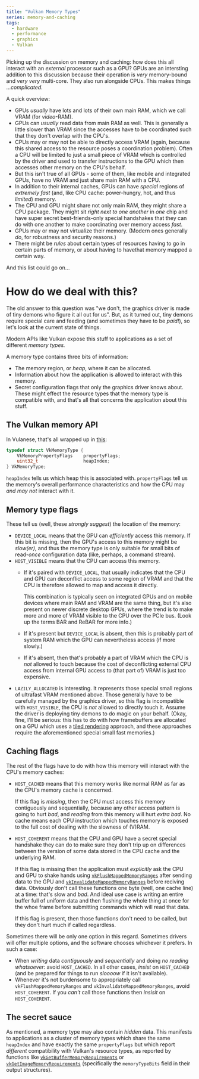 ```yaml
---
title: "Vulkan Memory Types"
series: memory-and-caching
tags:
  - hardware
  - performance
  - graphics
  - Vulkan
---
```


Picking up the discussion on memory and caching: how does this all interact with an _external_ processor such as a GPU? GPUs are an intersting addition to this discussion because their operation is _very_ memory-bound and _very very_ multi-core. They also run alongside CPUs. This makes things ..._complicated_.

A quick overview:

* GPUs _usually_ have lots and lots of their own main RAM, which we call VRAM (for _video_-RAM).
* GPUs can _usually_ read data from main RAM as well. This is generally a little slower than VRAM since the accesses have to be coordinated such that they don't overlap with the CPU's.
* CPUs may or may not be able to directly access VRAM (again, because this shared access to the resource poses a coordination problem). Often a CPU will be limited to just a small piece of VRAM which is controlled by the driver and used to transfer instructions to the GPU which then accesses other memory on the CPU's behalf.
* But this isn't true of all GPUs - some of them, like mobile and integrated GPUs, have no VRAM and just share main RAM with a CPU.
* In addition to their internal caches, GPUs can have _special_ regions of _extremely fast_ (and, like CPU cache: power-hungry, hot, and thus _limited_) memory.
* The CPU and GPU might share not only main RAM, they might share a CPU package. They might sit _right next to one another_ in _one_ chip and have super secret best-friends-only special handshakes that they can do with one another to make coordinating over memory access _fast_.
* GPUs may or may not virtualize their memory. (Modern ones generally _do_, for robustness and security reasons.)
* There might be _rules_ about certain types of resources having to go in certain parts of memory, or about having to havethat memory mapped a certain way.

And this list could go on...

# How do we deal with this?

The old answer to this question was "we don't, the graphics driver is made of tiny demons who figure it all out for us". But, as it turned out, tiny demons require special care and feeding (and sometimes they have to be _paid!_), so let's look at the current state of things.

Modern APIs like Vulkan expose this stuff to applications as a set of different _memory types._

A memory type contains three bits of information:

* The memory region, or _heap_, where it can be allocated.
* Information about how the application is allowed to interact with this memory.
* Secret configuration flags that only the graphics driver knows about. These might effect the resource types that the memory type is compatible with, and that's all that concerns the application about this stuff.

## The Vulkan memory API

In Vulanese, that's all wrapped up in [this](https://registry.khronos.org/vulkan/specs/latest/man/html/VkMemoryType.html):

```cpp
typedef struct VkMemoryType {
    VkMemoryPropertyFlags    propertyFlags;
    uint32_t                 heapIndex;
} VkMemoryType;
```

`heapIndex` tells us which heap this is associated with. `propertyFlags` tell us the memory's overall performance characteristics and how the CPU may _and may not_ interact with it.

## Memory type flags

These tell us (well, these _strongly suggest_) the location of the memory:

* `DEVICE_LOCAL` means that the GPU can _efficiently_ access this memory. If this bit is missing, then the GPU's access to this memory might be _slow(er)_, and thus the memory type is only suitable for small bits of read-_once_ configuration data (like, perhaps, a command stream).
* `HOST_VISIBLE` means that the CPU can access this memory.
  * If it's paired with `DEVICE_LOCAL`, that usually indicates that the CPU and GPU can deconflict access to some region of VRAM and that the CPU is therefore allowed to map and access it directly.

    This combination is typically seen on integrated GPUs and on mobile devices where main RAM and VRAM are the same thing, but it's also present on newer discrete desktop GPUs, where the trend is to make more and more of VRAM visible to the CPU over the PCIe bus. (Look up the terms BAR and ReBAR for more info.)
  * If it's present but `DEVICE_LOCAL` is absent, then this is probably part of system RAM which the GPU can nevertheless access (if more slowly.)
  * If it's absent, then that's probably a part of VRAM which the CPU is _not_ allowed to touch because the cost of deconflicting external CPU access from internal GPU access to (that part of) VRAM is just too expensive.
* `LAZILY_ALLOCATED` is interesting. It represents those special small regions of ultrafast VRAM mentioned above. Those generally have to be carefully managed by the graphics driver, so this flag is incompatible with `HOST_VISIBLE`, the CPU is _not_ allowed to directly touch it. Assume the driver is deploying tiny demons to do magic on your behalf. (Okay, fine, I'll be serious: this has to do with how framebuffers are allocated on a GPU which uses a [tiled rendering](https://en.wikipedia.org/wiki/Tiled_rendering) approach, and these approaches require the aforementioned special small fast memories.)

## Caching flags

The rest of the flags have to do with how this memory will interact with the CPU's memory caches:

* `HOST_CACHED` means that this memory works like normal RAM as far as the CPU's memory cache is concerned.

  If this flag is _missing_, then the CPU must access this memory contiguously and sequentially, because any other access pattern is going to hurt _bad_, and _reading_ from this memory will hurt _extra bad_. No cache means each CPU instruction which touches memory is exposed to the full cost of dealing with the slowness of (V)RAM.
* `HOST_COHERENT` means that the CPU and GPU have a secret special handshake they can do to make sure they don't trip up on differences between the version of some data stored in the CPU cache and the underlying RAM.

  If this flag is missing then the application must _explicitly_ ask the CPU and GPU to shake hands using [`vkFlushMappedMemoryRanges`](https://registry.khronos.org/vulkan/specs/latest/man/html/vkFlushMappedMemoryRanges.html) after sending data to the GPU and [`vkInvalidateMappedMemoryRanges`](vkInvalidateMappedMemoryRanges) before reciving data. Obviously don't call these functions one byte (well, one cache line) at a time: that's slow and _bad_. And ideal use case is writing an entire buffer full of uniform data and then flushing the whole thing at once for the whoe frame before submitting commands which will read that data.

  If this flag is present, then those functions don't need to be called, but they don't hurt much if called regardless.

Sometimes there will be only one option in this regard. Sometimes drivers will offer multiple options, and the software chooses whichever it prefers. In such a case:

* When _writing_ data _contiguously_ and _sequentially_ and doing _no reading whatsoever:_ avoid `HOST_CACHED`. In all other cases, _insist_ on `HOST_CACHED` (and be prepared for things to run _sloooow_ if it isn't available).
* Whenever it's not burdensome to appropriately call `vkFlushMappedMemoryRanges` and `vkInvalidateMappedMemoryRanges`, avoid `HOST_COHERENT`. If you _can't_ call those functions then _insisit_ on `HOST_COHERENT`.

## The secret sauce

As mentioned, a memory type may also contain _hidden_ data. This manifests to applications as a cluster of memory types which share the same `heapIndex` and have exactly the same `propertyFlags` but which report _different_ compatibility with Vulkan's resource types, as reported by functions like [`vkGetBufferMemoryRequirements`](https://registry.khronos.org/vulkan/specs/latest/man/html/vkGetBufferMemoryRequirements.html) or [`vkGetImageMemoryRequirements`](https://registry.khronos.org/vulkan/specs/latest/man/html/vkGetImageMemoryRequirements.html) (specifically the `memoryTypeBits` field in their output structures).